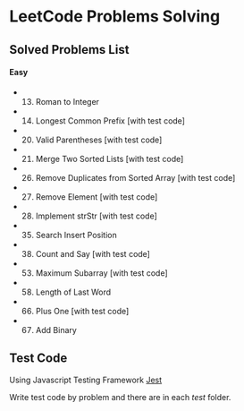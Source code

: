 # LeetCode Problems Solving

## Solved Problems List
#### Easy
- 13. Roman to Integer
- 14. Longest Common Prefix [with test code]
- 20. Valid Parentheses [with test code]
- 21. Merge Two Sorted Lists [with test code]
- 26. Remove Duplicates from Sorted Array [with test code]
- 27. Remove Element [with test code]
- 28. Implement strStr [with test code]
- 35. Search Insert Position
- 38. Count and Say [with test code]
- 53. Maximum Subarray [with test code]
- 58. Length of Last Word
- 66. Plus One [with test code]
- 67. Add Binary

## Test Code
Using Javascript Testing Framework [Jest](https://jestjs.io)

Write test code by problem and there are in each *test* folder.